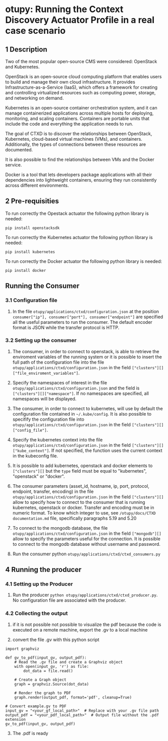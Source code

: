 # otupy: Running the Context Discovery Actuator Profile in a real case scenario

## 1 Description

Two of the most popular open-source CMS were considered: OpenStack and Kubernetes.

OpenStack is an open-source cloud computing platform that enables users to build and manage their own cloud infrastructure. It provides Infrastructure-as-a-Service (IaaS), which offers a framework for creating and controlling virtualized resources such as computing power, storage, and networking on demand. 

Kubernetes is an open-source container orchestration system, and it can manage containerized applications across multiple hosts for deploying, monitoring, and scaling containers. Containers are portable units that include the code and everything the application needs to run.

The goal of CTXD is to discover the relationships between OpenStack, Kubernetes, cloud-based virtual machines (VMs), and containers. Additionally, the types of connections between these resources are documented.

It is also possible to find the relationships between VMs and the Docker service.

Docker is a tool that lets developers package applications with all their dependencies into lightweight containers, ensuring they run consistently across different environments.

## 2 Pre-requisities
To run correctly the Opestack actuator the following python library is needed:

```pip install openstacksdk```


To run correctly the Kubernetes actuator the following python library is needed:

```pip install kubernetes```

To run correctly the Docker actuator the following python library is needed:

```pip install docker```


## Running the Consumer

### 3.1 Configuration file

1. In the file ```otupy/applications/ctxd/configuration.json``` at the position ```consumer["ip"], consumer["port"], consumer["endpoint"]``` are specified all the useful parameters to run the consumer. The default encoder format is JSON while the transfer protocol is HTTP.

### 3.2 Setting up the consumer

1. The consumer, in order to connect to openstack, is able to retrieve the enviroment variables of the running system or it is possible to insert the full path of the configuration file into the file ```otupy/applications/ctxd/configuration.json``` in the field ```["clusters"][]["file_enviroment_variables"]```.

2. Specify the namespaces of interest in the file ```otupy/applications/ctxd/configuration.json``` and the field is ```["clusters"][]["namespace"]```. If no namespaces are specified, all namespaces will be displayed.

3. The consumer, in order to connect to kubernetes, will use by default the configuration file contained in ```~/.kube/config```. It is also possible to specifify the configuration file into ```otupy/applications/ctxd/configuration.json``` in the field ```["clusters"][]["config_file"]```.

4. Specify the kubernetes context into the file ```otupy/applications/ctxd/configuration.json``` in the field ```["clusters"][]["kube_context"]```. If not specified, the function uses the current context in the kubeconfig file.

5. It is possible to add kubernetes, openstack and docker elements to ```["clusters"][]``` but the ```type``` field must be equal to "kubernetes", "openstack" or "docker".

6. The consumer parameters (asset_id, hostname, ip, port, protocol, endpoint, transfer, encoding) in the file ```otupy/applications/ctxd/configuration.json``` in the field ```["clusters"][]``` allow to specify how to connect to the consumer that is running kubernetes, openstack or docker. Transfer and encoding must be in numeric format. To know which integer to use, see ```/otupy/docs/CTXD documentation.md``` file, specifically paragraphs 5.19 and 5.20

8. To connect to the mongodb database, the file ```otupy/applications/ctxd/configuration.json``` in the field ```["mongodb"][]``` allow to specify the parameters useful for the connection. It is possible to connect to the mongodb database without username and password.

7. Run the consumer python ```otupy/applications/ctxd/ctxd_consumers.py```

## 4 Running the producer

### 4.1 Setting up the Producer

1. Run the producer ```python otupy/applications/ctxd/ctxd_producer.py```. No configuration file are associated with the producer.

### 4.2 Collecting the output

1. if it is not possible not possible to visualize the pdf because the code is executed on a remote machine, export the .gv to a local machine

2. convert the file .gv with this python script
```
import graphviz

def gv_to_pdf(input_gv, output_pdf):
    # Read the .gv file and create a Graphviz object
    with open(input_gv, 'r') as file:
        dot_data = file.read()

    # Create a Graph object
    graph = graphviz.Source(dot_data)

    # Render the graph to PDF
    graph.render(output_pdf, format='pdf', cleanup=True)

# Convert example.gv to PDF
input_gv = "<your_gf_local_path>"  # Replace with your .gv file path
output_pdf = "<your_pdf_local_path>"  # Output file without the .pdf extension
gv_to_pdf(input_gv, output_pdf)

```
3. The .pdf is ready
